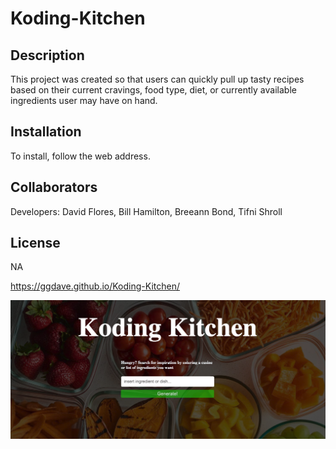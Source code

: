 # Koding-Kitchen

## Description

This project was created so that users can quickly pull up tasty recipes based on their current cravings, food type, diet, or currently available ingredients user may have on hand.


## Installation

To install, follow the web address.


## Collaborators
Developers: David Flores, Bill Hamilton, Breeann Bond, Tifni Shroll



## License

NA


https://ggdave.github.io/Koding-Kitchen/

![Koding-Kitchen](./images/Screenshot%202023-04-06%20at%207.31.09%20PM.png)

